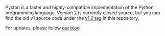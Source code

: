 Pyston is a faster and highly-compatible implementation of the Python programming language.
Version 2 is currently closed source, but you can find the old v1 source code under the [v1.0 tag](https://github.com/pyston/pyston/tree/v1.0) in this repository.

For updates, please follow [our blog](https://blog.pyston.org/)
